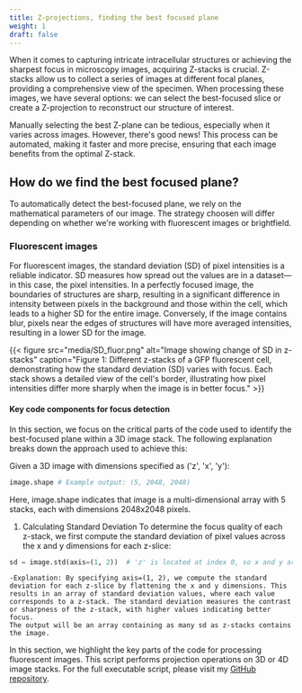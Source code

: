 ```yaml
---
title: Z-projections, finding the best focused plane
weight: 1
draft: false
---
```

When it comes to capturing intricate intracellular structures or achieving the sharpest focus in microscopy images, acquiring Z-stacks is crucial. Z-stacks allow us to collect a series of images at different focal planes, providing a comprehensive view of the specimen. When processing these images, we have several options: we can select the best-focused slice or create a Z-projection to reconstruct our structure of interest.

Manually selecting the best Z-plane can be tedious, especially when it varies across images. However, there's good news! This process can be automated, making it faster and more precise, ensuring that each image benefits from the optimal Z-stack.

## How do we find the best focused plane?

To automatically detect the best-focused plane, we rely on the mathematical parameters of our image. The strategy choosen will differ depending on whether we're working with fluorescent images or brightfield.

### Fluorescent images

For fluorescent images, the standard deviation (SD) of pixel intensities is a reliable indicator. SD measures how spread out the values are in a dataset—in this case, the pixel intensities. In a perfectly focused image, the boundaries of structures are sharp, resulting in a significant difference in intensity between pixels in the background and those within the cell, which leads to a higher SD for the entire image. Conversely, if the image contains blur, pixels near the edges of structures will have more averaged intensities, resulting in a lower SD for the image.

{{< figure src="media/SD_fluor.png" alt="Image showing change of SD in z-stacks" caption="Figure 1: Different z-stacks of a GFP fluorescent cell, demonstrating how the standard deviation (SD) varies with focus. Each stack shows a detailed view of the cell's border, illustrating how pixel intensities differ more sharply when the image is in better focus." >}}

#### Key code components for focus detection
In this section, we focus on the critical parts of the code used to identify the best-focused plane within a 3D image stack. The following explanation breaks down the approach used to achieve this:

Given a 3D image with dimensions specified as ('z', 'x', 'y'):
```python
image.shape # Example output: (5, 2048, 2048)
```
Here, image.shape indicates that image is a multi-dimensional array with 5 stacks, each with dimensions 2048x2048 pixels.

1. Calculating Standard Deviation
To determine the focus quality of each z-stack, we first compute the standard deviation of pixel values across the x and y dimensions for each z-slice:
```python
sd = image.std(axis=(1, 2))  # 'z' is located at index 0, so x and y are flattened
```
    -Explanation: By specifying axis=(1, 2), we compute the standard deviation for each z-slice by flattening the x and y dimensions. This results in an array of standard deviation values, where each value corresponds to a z-stack. The standard deviation measures the contrast or sharpness of the z-stack, with higher values indicating better focus.
    The output will be an array containing as many sd as z-stacks contains the image.



In this section, we highlight the key parts of the code for processing fluorescent images. This script performs projection operations on 3D or 4D image stacks. 
For the full executable script, please visit my [GitHub repository](https://github.com/claudiasc89/imganalysis3_scripts/blob/main/csc_ip001.py).





